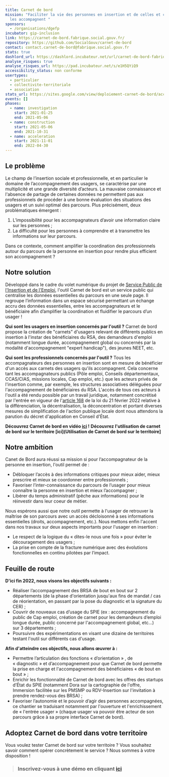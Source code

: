 ```yaml
---
title: Carnet de bord
mission: "Faciliter la vie des personnes en insertion et de celles et ceux qui
  les accompagnent "
sponsors:
  - /organisations/dgefp
incubator: gip-inclusion
link: https://carnet-de-bord.fabrique.social.gouv.fr/
repository: https://github.com/SocialGouv/carnet-de-bord
contact: contact.carnet-de-bord@fabrique.social.gouv.fr
stats: true
dashlord_url: https://dashlord.incubateur.net/url/carnet-de-bord-fabrique-social-gouv-fr/
analyse_risques: true
analyse_risques_url: https://pad.incubateur.net/s/e1H5QYiQ9
accessibility_status: non conforme
usertypes:
  - particulier
  - collectivite-territoriale
  - association
stats_url: https://sites.google.com/view/deploiement-carnet-de-bord/accueil
events: []
phases:
  - name: investigation
    start: 2021-01-25
    end: 2021-05-06
  - name: construction
    start: 2021-05-06
    end: 2021-10-31
  - name: acceleration
    start: 2021-11-01
    end: 2022-04-30
---
```

## Le problème

Le champ de l’insertion sociale et professionnelle, et en particulier le domaine de l’accompagnement des usagers, se caractérise par une multiplicité et une grande diversité d’acteurs. La mauvaise connaissance et l'absence de partage de certaines données ne permettent pas aux professionnels de procéder à une bonne évaluation des situations des usagers et un suivi optimal des parcours. Plus précisément, deux problématiques émergent : 

1. L’impossibilité pour les accompagnateurs d’avoir une information claire sur les personnes ;
2. La difficulté pour les personnes à comprendre et à transmettre les informations sur leur parcours.

Dans ce contexte, comment amplifier la coordination des professionnels autour du parcours de la personne en insertion pour rendre plus efficient son accompagnement ?

## Notre solution

Développé dans le cadre du volet numérique du projet de [Service Public de l'Insertion et de l'Emploi](https://forum.inclusion.beta.gouv.fr/t/le-spie-cest-quoi/2324), l'outil Carnet de bord est un service public qui centralise les données essentielles du parcours en une seule page. Il regroupe l’information dans un espace sécurisé permettant un échange accru des données essentielles, entre les accompagnateurs et le bénéficiaire afin d’amplifier la coordination et fluidifier le parcours d’un usager !

**Qui sont les usagers en insertion concernés par l'outil ?** Carnet de bord propose la création de "carnets" d'usagers relevant de différents publics en insertion à l'instar des bénéficiaires du RSA, des demandeurs d'emploi (notamment longue durée, accompagnement global ou concernés par la modalité d'accompagnement "expert handicap"), des jeunes NEET, etc. 

**Qui sont les professionnels concernés par l'outil ?** Tous les accompagnateurs des personnes en insertion sont en mesure de bénéficier d'un accès aux carnets des usagers qu'ils accompagnent. Cela concerne tant les accompagnateurs publics (Pôle emploi, Conseils départementaux, CCAS/CIAS, missions locales, Cap emploi, etc.) que les acteurs privés de l'insertion comme, par exemple, les structures associatives déléguées pour l'accompagnement de bénéficiaires du RSA. L'accès de tous ces acteurs à l'outil a été rendu possible par un travail juridique, notamment concrétisé par l'entrée en vigueur de l'[article 168](https://www.legifrance.gouv.fr/jorf/article_jo/JORFARTI000045197621#:~:text=%C2%AB%20La%20personne%20dont%20les%20informations,%C3%A0%20la%20poursuite%20du%20traitement) de la loi du 21 février 2022 relative à la différenciation, la décentralisation, la déconcentration et portant diverses mesures de simplification de l'action publique locale dont nous attendons la parution du décret d'application en Conseil d'État. 

**Découvrez Carnet de bord en vidéo [ici](https://youtu.be/kWiOKSg1G8Y) !** 
**Découvrez l'utilisation de carnet de bord sur le territoire \[ici](Utilisation de Carnet de bord sur le territoire]**

## Notre ambition

Canet de Bord aura réussi sa mission si pour l’accompagnateur de la personne en insertion, l'outil permet de : 

* Débloquer l’accès à des informations critiques pour mieux aider, mieux prescrire et mieux se coordonner entre professionnels ; 
* Favoriser l’inter-connaissance du parcours de l’usager pour mieux connaître la personne en insertion et mieux l’accompagner ; 
* Libérer du temps administratif (pêche aux informations) pour le réinvestir dans leur coeur de métier.

Nous espérons aussi que notre outil permette à l'usager de retrouver la maîtrise de son parcours avec un accès décloisonné à ses informations essentielles (droits, accompagnement, etc.). Nous mettons enfin l'accent dans nos travaux sur deux aspects importants pour l'usager en insertion : 

* Le respect de la logique du « dites-le nous une fois » pour éviter le découragement des usagers ;
* La prise en compte de la fracture numérique avec des évolutions fonctionnelles en continu pilotées par l’impact.

## Feuille de route

**D'ici fin 2022, nous visons les objectifs suivants :** 

* Réaliser l’accompagnement des BRSA de bout en bout sur 2 départements (de la phase d'orientation jusqu'aux fins de mandat / cas de réorientation, en passant par la pose du diagnostic et la signature du CER) ; 
* Couvrir de nouveaux cas d’usage du SPIE (ex : accompagnement du public de Cap emploi, création de carnet pour les demandeurs d’emploi longue durée, public concerné par l'accompagnement global, etc…) sur 3 départements ; 
* Poursuivre des expérimentations en visant une dizaine de territoires testant l'outil sur différents cas d'usage. 

**Afin d'atteindre ces objectifs, nous allons œuvrer à :**

* Permettre l’articulation des fonctions « d’orientation » , de « diagnostic » et d’accompagnement pour que Carnet de bord permette la prise en charge et l'accompagnement des bénéficiaires « de bout en bout » ; 
* Enrichir les fonctionnalité de Carnet de bord avec les offres des startups d’État du SPIE (notamment Dora sur la cartographie de l'offre, Immersion facilitée sur les PMSMP ou RDV-Insertion sur l'invitation à prendre rendez-vous des BRSA) ; 
* Favoriser l’autonomie et le pouvoir d’agir des personnes accompagnées, ce chantier se traduisant notamment par l'ouverture et l'enrichissement de « l'entrée usager » (chaque usager va pouvoir être acteur de son parcours grâce à sa propre interface Carnet de bord).

## Adoptez Carnet de bord dans votre territoire

Vous voulez tester Carnet de bord sur votre territoire ? Vous souhaitez savoir comment opérer concrètement le service ? Nous sommes à votre disposition ! 

> ### **Inscrivez-vous à une démo en cliquant [ici](https://docs.google.com/forms/d/e/1FAIpQLSc035Uma5dJYWnim8q1g97C03b19O7nusr5QBXVEeQnvTS3og/viewform?usp=sf_link)**